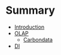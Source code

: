 # Summary

* [Introduction](README.md)
* [OLAP](olap.md)
   * [Carbondata](carbondata.md)
* [DI](di.md)

